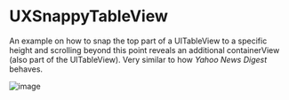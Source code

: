 # UXSnappyTableView
An example on how to snap the top part of a UITableView to a specific height and scrolling beyond this point reveals an additional containerView (also part of the UITableView). Very similar to how *Yahoo News Digest* behaves.

![image](https://cloud.githubusercontent.com/assets/55974/14941304/833061c6-0f96-11e6-839f-4f95de6c671e.png)
